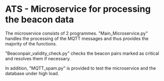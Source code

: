 # ATS - Microservice for processing the beacon data

The microservice consists of 2 programmes.
"Main_Microservice.py" handles the processing of the MQTT messages and thus provides the majority of the functions.

"Beaconpair_validity_check.py" checks the beacon pairs marked as critical and resolves them if necessary.

In addition, "MQTT_spam.py" is provided to test the microservice and the database under high load.

